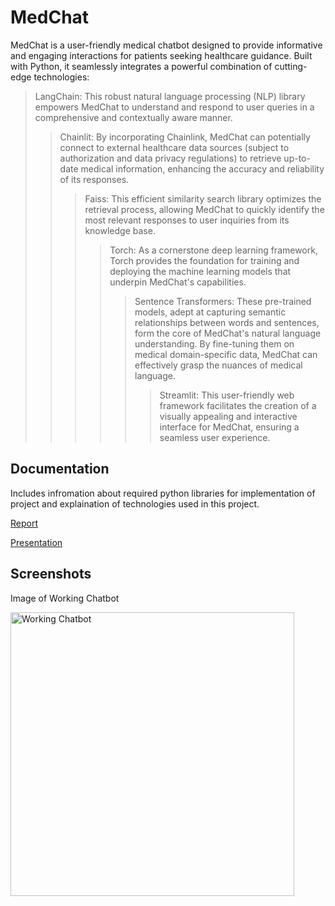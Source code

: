 
# MedChat
MedChat is a user-friendly medical chatbot designed to provide informative and engaging interactions for patients seeking healthcare guidance. Built with Python, it seamlessly integrates a powerful combination of cutting-edge technologies:
>LangChain: This robust natural language processing (NLP) library empowers MedChat to understand and respond to user queries in a comprehensive and contextually aware manner.
>>Chainlit: By incorporating Chainlink, MedChat can potentially connect to external healthcare data sources (subject to authorization and data privacy regulations) to retrieve up-to-date medical information, enhancing the accuracy and reliability of its responses.
>>>Faiss: This efficient similarity search library optimizes the retrieval process, allowing MedChat to quickly identify the most relevant responses to user inquiries from its knowledge base.
>>>>Torch: As a cornerstone deep learning framework, Torch provides the foundation for training and deploying the machine learning models that underpin MedChat's capabilities.
>>>>>Sentence Transformers: These pre-trained models, adept at capturing semantic relationships between words and sentences, form the core of MedChat's natural language understanding. By fine-tuning them on medical domain-specific data, MedChat can effectively grasp the nuances of medical language.
>>>>>>Streamlit: This user-friendly web framework facilitates the creation of a visually appealing and interactive interface for MedChat, ensuring a seamless user experience.

## Documentation
Includes infromation about required python libraries for implementation of project and explaination of technologies used in this project.

[Report](https://drive.google.com/file/d/1RnOZwx-9K5x424Jc9S44ys7bzzWX2_Sr/view?usp=sharing)

[Presentation](https://drive.google.com/file/d/1c7EWczBfg-odxVBMfFvdoMIeg90SdvCM/view?usp=sharing)

## Screenshots
Image of Working Chatbot 

<img width="454" alt="Working Chatbot" src="https://github.com/aniruddha1321/MedChat/assets/163864346/d9941213-cfd7-4f1e-ae16-5263bf24875d">


